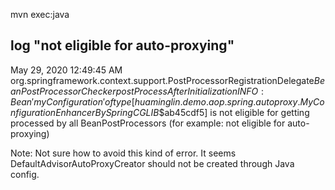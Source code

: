 mvn exec:java

## log "not eligible for auto-proxying"

May 29, 2020 12:49:45 AM org.springframework.context.support.PostProcessorRegistrationDelegate$BeanPostProcessorChecker postProcessAfterInitialization
INFO: Bean 'myConfiguration' of type [huaminglin.demo.aop.spring.autoproxy.MyConfiguration$$EnhancerBySpringCGLIB$$ab45cdf5] is not eligible for getting processed by all BeanPostProcessors (for example: not eligible for auto-proxying)

Note: Not sure how to avoid this kind of error.
It seems DefaultAdvisorAutoProxyCreator should not be created through Java config.
